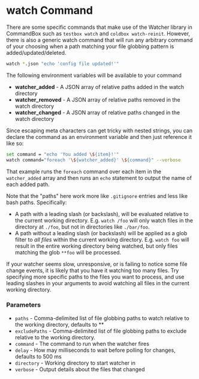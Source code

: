 # watch Command

There are some specific commands that make use of the Watcher library in CommandBox such as `testbox watch` and `coldbox watch-reinit`. However, there is also a generic watch command that will run any arbitrary command of your choosing when a path matching your file globbing pattern is added/updated/deleted.

```bash
watch *.json "echo 'config file updated!'"
```

The following environment variables will be available to your command

* **watcher\_added** - A JSON array of relative paths added in the watch directory
* **watcher\_removed** - A JSON array of relative paths removed in the watch directory
* **watcher\_changed** - A JSON array of relative paths changed in the watch directory

Since escaping meta characters can get tricky with nested strings, you can declare the command as an environment variable and then just reference it like so:

```bash
set command = "echo 'You added \${item}!'"
watch command="foreach '\${watcher_added}' \${command}" --verbose
```

That example runs the `foreach` command over each item in the `watcher_added` array and then runs an `echo` statement to output the name of each added path.

Note that the "paths" here work more like `.gitignore` entries and less like bash paths. Specifically:

* A path with a leading slash (or backslash), will be evaluated relative to the current working directory. E.g. `watch /foo` will only watch files in the directory at `./foo`, but not in directories like `./bar/foo`.
* A path without a leading slash (or backslash) will be applied as a glob filter to _all files_ within the current working directory. E.g. `watch foo` will result in the entire working directory being watched, but only files matching the glob `**foo` will be processed.

If your watcher seems slow, unresponsive, or is failing to notice some file change events, it is likely that you have it watching too many files. Try specifying more specific paths to the files you want to process, and use leading slashes in your arguments to avoid watching all files in the current working directory.

### Parameters

* `paths` - Comma-delimited list of file globbing paths to watch relative to the working directory, defaults to \*\*
* `excludePaths` - Comma-delimited list of file globbing paths to exclude relative to the working directory.
* `command` - The command to run when the watcher fires
* `delay` - How may milliseconds to wait before polling for changes, defaults to 500 ms
* `directory` - Working directory to start watcher in
* `verbose` - Output details about the files that changed
